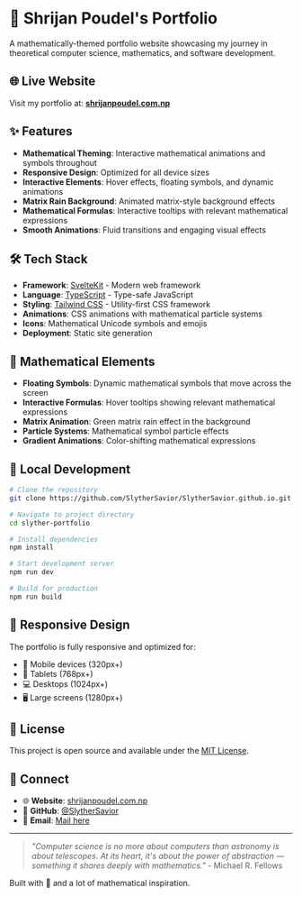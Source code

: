 # 🧮 Shrijan Poudel's Portfolio

A mathematically-themed portfolio website showcasing my journey in theoretical computer science, mathematics, and software development.

## 🌐 Live Website

Visit my portfolio at: **[shrijanpoudel.com.np](https://shrijanpoudel.com.np)**

## ✨ Features

- **Mathematical Theming**: Interactive mathematical animations and symbols throughout
- **Responsive Design**: Optimized for all device sizes
- **Interactive Elements**: Hover effects, floating symbols, and dynamic animations
- **Matrix Rain Background**: Animated matrix-style background effects
- **Mathematical Formulas**: Interactive tooltips with relevant mathematical expressions
- **Smooth Animations**: Fluid transitions and engaging visual effects

## 🛠️ Tech Stack

- **Framework**: [SvelteKit](https://kit.svelte.dev/) - Modern web framework
- **Language**: [TypeScript](https://www.typescriptlang.org/) - Type-safe JavaScript
- **Styling**: [Tailwind CSS](https://tailwindcss.com/) - Utility-first CSS framework
- **Animations**: CSS animations with mathematical particle systems
- **Icons**: Mathematical Unicode symbols and emojis
- **Deployment**: Static site generation


## 🎨 Mathematical Elements

- **Floating Symbols**: Dynamic mathematical symbols that move across the screen
- **Interactive Formulas**: Hover tooltips showing relevant mathematical expressions
- **Matrix Animation**: Green matrix rain effect in the background
- **Particle Systems**: Mathematical symbol particle effects
- **Gradient Animations**: Color-shifting mathematical expressions

## 🚀 Local Development

```bash
# Clone the repository
git clone https://github.com/SlytherSavior/SlytherSavior.github.io.git

# Navigate to project directory
cd slyther-portfolio

# Install dependencies
npm install

# Start development server
npm run dev

# Build for production
npm run build
```

## 📱 Responsive Design

The portfolio is fully responsive and optimized for:
- 📱 Mobile devices (320px+)
- 📱 Tablets (768px+)
- 💻 Desktops (1024px+)
- 🖥️ Large screens (1280px+)



## 📄 License

This project is open source and available under the [MIT License](LICENSE).

## 🤝 Connect

- 🌐 **Website**: [shrijanpoudel.com.np](https://shrijanpoudel.com.np)
- 💼 **GitHub**: [@SlytherSavior](https://github.com/SlytherSavior)
- 📧 **Email**: [Mail here](mailto:contact@shrijanpoudel.com.np)

---

> *"Computer science is no more about computers than astronomy is about telescopes. At its heart, it's about the power of abstraction — something it shares deeply with mathematics."* - Michael R. Fellows

Built with 💚 and a lot of mathematical inspiration.
